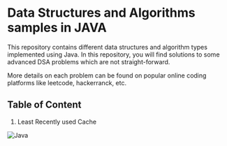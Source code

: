 # Data Structures and Algorithms samples in JAVA

This repository contains different data structures and algorithm types implemented using Java.
In this repository, you will find solutions to some advanced DSA problems which are not straight-forward.

More details on each problem can be found on popular online coding platforms like leetcode, hackerranck, etc.

## Table of Content
1. Least Recently used Cache


![Java](https://img.shields.io/badge/java-%23ED8B00.svg?style=for-the-badge&logo=openjdk&logoColor=white)
